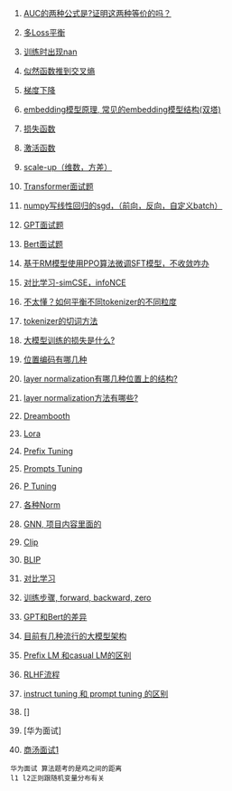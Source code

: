 1. [AUC的两种公式是?证明这两种等价的吗？]()
2. [多Loss平衡](https://github.com/Hlufies/Algorithm_Learning/blob/main/%E9%9D%A2%E7%BB%8F/%E5%A4%9ALoss%E5%B9%B3%E8%A1%A1.md)
3. [训练时出现nan](https://github.com/Hlufies/Algorithm_Learning/blob/main/Blogs/%E8%AE%AD%E7%BB%83%E6%97%B6%E5%80%99%E5%87%BA%E7%8E%B0Nan.md)
4. [似然函数推到交叉熵]()
5. [梯度下降](https://zhuanlan.zhihu.com/p/418345156)
6. [embedding模型原理, 常见的embedding模型结构(双塔)](https://github.com/Hlufies/Algorithm_Learning/blob/main/%E9%9D%A2%E7%BB%8F/embedding%E7%9A%84%E5%8E%9F%E7%90%86.md)
7. [损失函数](https://github.com/Hlufies/Algorithm_Learning/blob/main/%E9%9D%A2%E7%BB%8F/%E6%8D%9F%E5%A4%B1%E5%87%BD%E6%95%B0.md)
8. [激活函数](https://github.com/Hlufies/Algorithm_Learning/blob/main/%E9%9D%A2%E7%BB%8F/%E6%BF%80%E6%B4%BB%E5%87%BD%E6%95%B0.md)
9. [scale-up（维数，方差）](https://github.com/Hlufies/Algorithm_Learning/blob/main/%E9%9D%A2%E7%BB%8F/Transformer_scale.md)
10. [Transformer面试题](https://github.com/Hlufies/Algorithm_Learning/blob/main/%E9%9D%A2%E7%BB%8F/Transformer%E9%9D%A2%E8%AF%95%E9%A2%98.md)
11. [numpy写线性回归的sgd，（前向，反向，自定义batch）](https://github.com/Hlufies/Algorithm_Learning/blob/main/%E9%9D%A2%E7%BB%8F/numpy%E5%86%99%E7%BA%BF%E6%80%A7%E5%9B%9E%E5%BD%92%E7%9A%84sgd(%E5%89%8D%E5%90%91%EF%BC%8C%E5%8F%8D%E5%90%91%EF%BC%8C%E8%87%AA%E5%AE%9A%E4%B9%89batch).md)
12. [GPT面试题](https://github.com/Hlufies/Algorithm_Learning/blob/main/%E9%9D%A2%E7%BB%8F/GPT.md)
13. [Bert面试题](https://github.com/Hlufies/Algorithm_Learning/blob/main/%E9%9D%A2%E7%BB%8F/Bert%E9%9D%A2%E8%AF%95%E9%A2%98.md)
14. [基于RM模型使用PPO算法微调SFT模型，不收敛咋办](https://github.com/Hlufies/Algorithm_Learning/blob/main/%E9%9D%A2%E7%BB%8F/%E5%9F%BA%E4%BA%8ERM%E6%A8%A1%E5%9E%8B%E4%BD%BF%E7%94%A8PPO%E7%AE%97%E6%B3%95%E5%BE%AE%E8%B0%83SFT%E6%A8%A1%E5%9E%8B%EF%BC%8C%E4%B8%8D%E6%94%B6%E6%95%9B%E5%92%8B%E5%8A%9E.md)
15. [对比学习-simCSE，infoNCE]()
16. [不太懂？如何平衡不同tokenizer的不同粒度]()
17. [tokenizer的切词方法](https://github.com/Hlufies/Algorithm_Learning/blob/main/%E9%9D%A2%E7%BB%8F/tokenizer%E7%9A%84%E5%88%87%E8%AF%8D%E6%96%B9%E6%B3%95.md)
18. [大模型训练的损失是什么?](https://github.com/Hlufies/Algorithm_Learning/blob/main/%E9%9D%A2%E7%BB%8F/%E5%A4%A7%E6%A8%A1%E5%9E%8B%E8%AE%AD%E7%BB%83%E7%9A%84%E6%8D%9F%E5%A4%B1%E6%98%AF%E4%BB%80%E4%B9%88.md)
19. [位置编码有哪几种]()
20. [layer normalization有哪几种位置上的结构?]()
21. [layer normalization方法有哪些?]()
22. [Dreambooth]()
23. [Lora](https://github.com/Hlufies/Algorithm_Learning/blob/main/%E9%9D%A2%E7%BB%8F/Lora.md)
24. [Prefix Tuning]()
25. [Prompts Tuning]()
26. [P Tuning]()
27. [各种Norm]()
28. [GNN, 项目内容里面的]()
29. [Clip](https://github.com/Hlufies/Algorithm_Learning/blob/main/%E9%9D%A2%E7%BB%8F/CLIP.md)
30. [BLIP]()
31. [对比学习]()
32. [训练步骤, forward, backward, zero]()
33. [GPT和Bert的差异]()
34. [目前有几种流行的大模型架构]()
35. [Prefix LM 和casual LM的区别]()
36. [RLHF流程]()
37. [instruct tuning 和 prompt tuning 的区别]()
  
38. []
39. [华为面试]
40. [商汤面试1](https://github.com/Hlufies/Algorithm_Learning/blob/main/%E9%9D%A2%E7%BB%8F/%E5%95%86%E6%B1%A4%E9%9D%A2%E8%AF%951.md)
```
华为面试 算法题考的是鸡之间的距离
l1 l2正则跟随机变量分布有关
```

